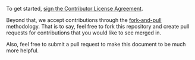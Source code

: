 To get started, [sign the Contributor License Agreement](https://www.clahub.com/agreements/NetLogo/Galapagos).

Beyond that, we accept contributions through the [fork-and-pull](https://help.github.com/articles/using-pull-requests/#fork--pull) methodology.  That is to say, feel free to fork this repository and create pull requests for contributions that you would like to see merged in.

Also, feel free to submit a pull request to make this document to be much more helpful.
